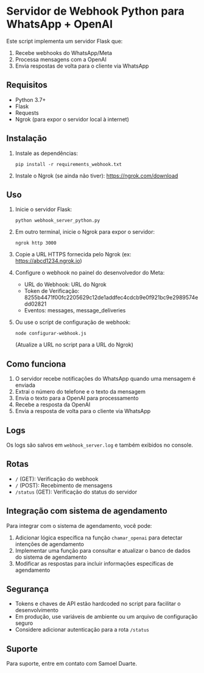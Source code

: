 # Servidor de Webhook Python para WhatsApp + OpenAI

Este script implementa um servidor Flask que:
1. Recebe webhooks do WhatsApp/Meta
2. Processa mensagens com a OpenAI
3. Envia respostas de volta para o cliente via WhatsApp

## Requisitos

- Python 3.7+
- Flask
- Requests
- Ngrok (para expor o servidor local à internet)

## Instalação

1. Instale as dependências:
   ```
   pip install -r requirements_webhook.txt
   ```

2. Instale o Ngrok (se ainda não tiver): https://ngrok.com/download

## Uso

1. Inicie o servidor Flask:
   ```
   python webhook_server_python.py
   ```

2. Em outro terminal, inicie o Ngrok para expor o servidor:
   ```
   ngrok http 3000
   ```

3. Copie a URL HTTPS fornecida pelo Ngrok (ex: https://abcd1234.ngrok.io)

4. Configure o webhook no painel do desenvolvedor do Meta:
   - URL do Webhook: URL do Ngrok
   - Token de Verificação: 8255b4471f00fc2205629c12de1addfec4cdcb9e0f921bc9e2989574edd02821
   - Eventos: messages, message_deliveries

5. Ou use o script de configuração de webhook:
   ```
   node configurar-webhook.js
   ```
   (Atualize a URL no script para a URL do Ngrok)

## Como funciona

1. O servidor recebe notificações do WhatsApp quando uma mensagem é enviada
2. Extrai o número do telefone e o texto da mensagem
3. Envia o texto para a OpenAI para processamento
4. Recebe a resposta da OpenAI
5. Envia a resposta de volta para o cliente via WhatsApp

## Logs

Os logs são salvos em `webhook_server.log` e também exibidos no console.

## Rotas

- `/` (GET): Verificação do webhook
- `/` (POST): Recebimento de mensagens
- `/status` (GET): Verificação do status do servidor

## Integração com sistema de agendamento

Para integrar com o sistema de agendamento, você pode:

1. Adicionar lógica específica na função `chamar_openai` para detectar intenções de agendamento
2. Implementar uma função para consultar e atualizar o banco de dados do sistema de agendamento
3. Modificar as respostas para incluir informações específicas de agendamento

## Segurança

- Tokens e chaves de API estão hardcoded no script para facilitar o desenvolvimento
- Em produção, use variáveis de ambiente ou um arquivo de configuração seguro
- Considere adicionar autenticação para a rota `/status`

## Suporte

Para suporte, entre em contato com Samoel Duarte.
